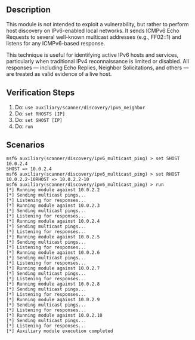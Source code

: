 ## Description

This module is not intended to exploit a vulnerability, but rather to perform host discovery on IPv6-enabled local networks. It sends ICMPv6 Echo Requests to several well-known multicast addresses (e.g., FF02::1) and listens for any ICMPv6-based response.

This technique is useful for identifying active IPv6 hosts and services, particularly when traditional IPv4 reconnaissance is limited or disabled. All responses — including Echo Replies, Neighbor Solicitations, and others — are treated as valid evidence of a live host.

## Verification Steps

1. Do: ```use auxiliary/scanner/discovery/ipv6_neighbor```
2. Do: ```set RHOSTS [IP]```
3. Do: ```set SHOST [IP]```
4. Do: ```run```

## Scenarios
```
msf6 auxiliary(scanner/discovery/ipv6_multicast_ping) > set SHOST 10.0.2.4
SHOST => 10.0.2.4
msf6 auxiliary(scanner/discovery/ipv6_multicast_ping) > set RHOST 10.0.2.2-10RHOST => 10.0.2.2-10
msf6 auxiliary(scanner/discovery/ipv6_multicast_ping) > run
[*] Running module against 10.0.2.2
[*] Sending multicast pings...
[*] Listening for responses...
[*] Running module against 10.0.2.3
[*] Sending multicast pings...
[*] Listening for responses...
[*] Running module against 10.0.2.4
[*] Sending multicast pings...
[*] Listening for responses...
[*] Running module against 10.0.2.5
[*] Sending multicast pings...
[*] Listening for responses...
[*] Running module against 10.0.2.6
[*] Sending multicast pings...
[*] Listening for responses...
[*] Running module against 10.0.2.7
[*] Sending multicast pings...
[*] Listening for responses...
[*] Running module against 10.0.2.8
[*] Sending multicast pings...
[*] Listening for responses...
[*] Running module against 10.0.2.9
[*] Sending multicast pings...
[*] Listening for responses...
[*] Running module against 10.0.2.10
[*] Sending multicast pings...
[*] Listening for responses...
[*] Auxiliary module execution completed
```
